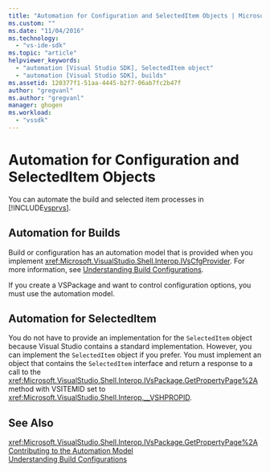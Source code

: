 ```yaml
---
title: "Automation for Configuration and SelectedItem Objects | Microsoft Docs"
ms.custom: ""
ms.date: "11/04/2016"
ms.technology: 
  - "vs-ide-sdk"
ms.topic: "article"
helpviewer_keywords: 
  - "automation [Visual Studio SDK], SelectedItem object"
  - "automation [Visual Studio SDK], builds"
ms.assetid: 120377f1-51aa-4445-b2f7-06ab7fc2b47f
author: "gregvanl"
ms.author: "gregvanl"
manager: ghogen
ms.workload: 
  - "vssdk"
---
```

# Automation for Configuration and SelectedItem Objects
You can automate the build and selected item processes in [!INCLUDE[vsprvs](../../code-quality/includes/vsprvs_md.md)].  
  
## Automation for Builds  
 Build or configuration has an automation model that is provided when you implement <xref:Microsoft.VisualStudio.Shell.Interop.IVsCfgProvider>. For more information, see [Understanding Build Configurations](../../ide/understanding-build-configurations.md).  
  
 If you create a VSPackage and want to control configuration options, you must use the automation model.  
  
## Automation for SelectedItem  
 You do not have to provide an implementation for the `SelectedItem` object because Visual Studio contains a standard implementation. However, you can implement the `SelectedItem` object if you prefer. You must implement an object that contains the `SelectedItem` interface and return a response to a call to the <xref:Microsoft.VisualStudio.Shell.Interop.IVsPackage.GetPropertyPage%2A> method with VSITEMID set to <xref:Microsoft.VisualStudio.Shell.Interop.__VSHPROPID>.  
  
## See Also  
 <xref:Microsoft.VisualStudio.Shell.Interop.IVsPackage.GetPropertyPage%2A>   
 [Contributing to the Automation Model](../../extensibility/internals/contributing-to-the-automation-model.md)   
 [Understanding Build Configurations](../../ide/understanding-build-configurations.md)